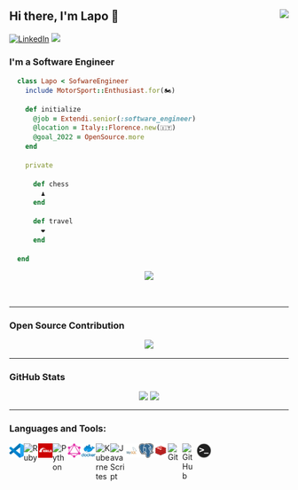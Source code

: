 ## Hi there, I'm Lapo 👋  <img align="right" src="https://komarev.com/ghpvc/?username=LapoElisacci&label=VIEWS&color=lightgrey" />

[![LinkedIn][linkedin-shield]][linkedin-url]
![][ruby-shield]

### I'm a Software Engineer

```Ruby
  class Lapo < SofwareEngineer
    include MotorSport::Enthusiast.for(🏍️)
    
    def initialize
      @job = Extendi.senior(:software_engineer)
      @location = Italy::Florence.new(🇮🇹)
      @goal_2022 = OpenSource.more
    end
    
    private
    
      def chess
        ♟️
      end
      
      def travel
        ❤️
      end
  
  end

```
<p align="center">
  <img src="https://raw.githubusercontent.com/abhisheknaiidu/abhisheknaiidu/master/code.gif" />
</p>

<br />

---

### Open Source Contribution

<p align="center">
  <img src="https://github-readme-streak-stats.herokuapp.com/?user=LapoElisacci" />
</p>

---

### GitHub Stats

<p align="center">
  <img src="https://github.com/LapoElisacci/github-stats/blob/master/generated/overview.svg" />
  <img src="https://github.com/LapoElisacci/github-stats/blob/master/generated/languages.svg" />
</p>

---

### Languages and Tools:

<img align="left" alt="Visual Studio Code" width="26px" src="https://raw.githubusercontent.com/github/explore/80688e429a7d4ef2fca1e82350fe8e3517d3494d/topics/visual-studio-code/visual-studio-code.png" />
<img align="left" alt="Ruby" width="26px" src="https://raw.githubusercontent.com/jmnote/z-icons/master/svg/ruby.svg" />
<img align="left" alt="Rails" width="26px" src="https://raw.githubusercontent.com/github/explore/80688e429a7d4ef2fca1e82350fe8e3517d3494d/topics/rails/rails.png" />
<img align="left" alt="Python" width="26px" src="https://raw.githubusercontent.com/jmnote/z-icons/master/svg/python.svg" />
<img align="left" alt="GraphQL" width="26px" src="https://raw.githubusercontent.com/github/explore/80688e429a7d4ef2fca1e82350fe8e3517d3494d/topics/graphql/graphql.png" />
<img align="left" alt="Docker" width="26px" src="https://raw.githubusercontent.com/github/explore/80688e429a7d4ef2fca1e82350fe8e3517d3494d/topics/docker/docker.png" />
<img align="left" alt="Kubernetes" width="26px" src="https://raw.githubusercontent.com/jmnote/z-icons/master/svg/kubernetes.svg" />
<img align="left" alt="JavaScript" width="26px" src="https://raw.githubusercontent.com/jmnote/z-icons/master/svg/javascript.svg" />
<img align="left" alt="MySQL" width="26px" src="https://raw.githubusercontent.com/github/explore/80688e429a7d4ef2fca1e82350fe8e3517d3494d/topics/mysql/mysql.png" />
<img align="left" alt="Postgres" width="26px" src="https://raw.githubusercontent.com/github/explore/80688e429a7d4ef2fca1e82350fe8e3517d3494d/topics/postgresql/postgresql.png" />
<img align="left" alt="Redis" width="26px" src="https://raw.githubusercontent.com/github/explore/80688e429a7d4ef2fca1e82350fe8e3517d3494d/topics/redis/redis.png" />
<img align="left" alt="Git" width="26px" src="https://raw.githubusercontent.com/jmnote/z-icons/master/svg/git.svg" />
<img align="left" alt="GitHub" width="26px" src="https://raw.githubusercontent.com/jmnote/z-icons/master/svg/github.svg" />
<img align="left" alt="Terminal" width="26px" src="https://raw.githubusercontent.com/github/explore/80688e429a7d4ef2fca1e82350fe8e3517d3494d/topics/terminal/terminal.png" />

<!-- ![trophy](https://github-profile-trophy.vercel.app/?username=LapoElisacci&no-bg=true) -->

<!-- MARKDOWN LINKS & IMAGES -->
[code-gif-url]: https://raw.githubusercontent.com/abhisheknaiidu/abhisheknaiidu/master/code.gif
[linkedin-shield]: https://img.shields.io/badge/LinkedIn-0077B5?style=for-the-badge&logo=linkedin&logoColor=white
[linkedin-url]: https://www.linkedin.com/in/lapo-elisacci-8824501b3/
[ruby-shield]: https://img.shields.io/badge/Ruby-CC342D?style=for-the-badge&logo=ruby&logoColor=white
